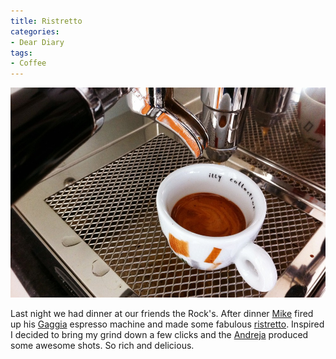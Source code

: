 ```yaml
---
title: Ristretto
categories:
- Dear Diary
tags:
- Coffee
---
```


![](/assets/posts/2011/Photo17.jpg)
  



Last night we had dinner at our friends the Rock's. After dinner [Mike](http://twitter.com/mrock911) fired up his [Gaggia](http://gaggia.com/) espresso machine and made some fabulous [ristretto](http://en.wikipedia.org/wiki/Ristretto).
Inspired I decided to bring my grind down a few clicks and the [Andreja](http://www.chriscoffee.com/products/home/espresso/andrejapremium) produced some awesome shots. So rich and delicious.
